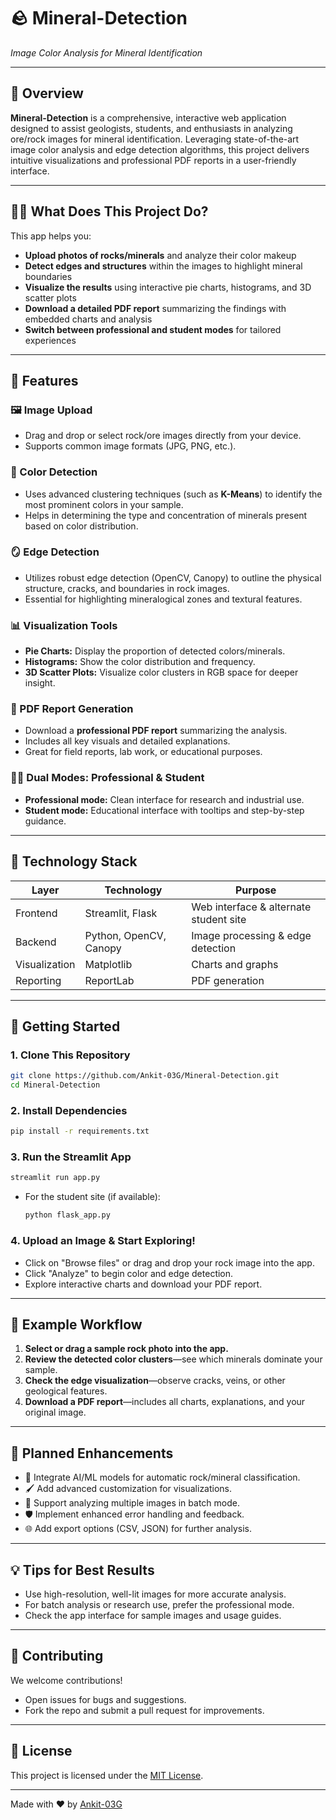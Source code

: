 # 🪨 Mineral-Detection

_Image Color Analysis for Mineral Identification_

---

## 🌟 Overview

**Mineral-Detection** is a comprehensive, interactive web application designed to assist geologists, students, and enthusiasts in analyzing ore/rock images for mineral identification. Leveraging state-of-the-art image color analysis and edge detection algorithms, this project delivers intuitive visualizations and professional PDF reports in a user-friendly interface.

---

## 🧑‍🔬 What Does This Project Do?

This app helps you:
- **Upload photos of rocks/minerals** and analyze their color makeup
- **Detect edges and structures** within the images to highlight mineral boundaries
- **Visualize the results** using interactive pie charts, histograms, and 3D scatter plots
- **Download a detailed PDF report** summarizing the findings with embedded charts and analysis
- **Switch between professional and student modes** for tailored experiences

---

## 🚀 Features

### 🖼️ Image Upload
- Drag and drop or select rock/ore images directly from your device.
- Supports common image  formats (JPG, PNG, etc.).

### 🎨 Color Detection
- Uses advanced clustering techniques (such as **K-Means**) to identify the most prominent colors in your sample.
- Helps in determining the type and concentration of minerals present based on color distribution.

### 🪞 Edge Detection
- Utilizes robust edge detection (OpenCV, Canopy) to outline the physical structure, cracks, and boundaries in rock images.
- Essential for highlighting mineralogical zones and textural features.

### 📊 Visualization Tools
- **Pie Charts:** Display the proportion of detected colors/minerals.
- **Histograms:** Show the color distribution and frequency.
- **3D Scatter Plots:** Visualize color clusters in RGB space for deeper insight.

### 📄 PDF Report Generation
- Download a **professional PDF report** summarizing the analysis.
- Includes all key visuals and detailed explanations.
- Great for field reports, lab work, or educational purposes.

### 🧑‍🏫 Dual Modes: Professional & Student
- **Professional mode:** Clean interface for research and industrial use.
- **Student mode:** Educational interface with tooltips and step-by-step guidance.

---

## 🧰 Technology Stack

| Layer        | Technology                     | Purpose                                 |
|--------------|-------------------------------|-----------------------------------------|
| Frontend     | Streamlit, Flask              | Web interface & alternate student site  |
| Backend      | Python, OpenCV, Canopy        | Image processing & edge detection       |
| Visualization| Matplotlib                    | Charts and graphs                       |
| Reporting    | ReportLab                     | PDF generation                          |

---

## 🏁 Getting Started

### 1. Clone This Repository
```bash
git clone https://github.com/Ankit-03G/Mineral-Detection.git
cd Mineral-Detection
```

### 2. Install Dependencies
```bash
pip install -r requirements.txt
```

### 3. Run the Streamlit App
```bash
streamlit run app.py
```
- For the student site (if available):  
  ```bash
  python flask_app.py
  ```

### 4. Upload an Image & Start Exploring!
- Click on "Browse files" or drag and drop your rock image into the app.
- Click "Analyze" to begin color and edge detection.
- Explore interactive charts and download your PDF report.

---

## 🧭 Example Workflow

1. **Select or drag a sample rock photo into the app.**
2. **Review the detected color clusters**—see which minerals dominate your sample.
3. **Check the edge visualization**—observe cracks, veins, or other geological features.
4. **Download a PDF  report**—includes all charts, explanations, and your original image.

---

## 🌱 Planned Enhancements

- 🤖 Integrate AI/ML models for automatic rock/mineral classification.
- 🖌️ Add advanced customization for visualizations.
- 📁 Support analyzing multiple images in batch mode.
- 🛡️ Implement enhanced error handling and feedback.
- 🌐 Add export options (CSV, JSON) for further analysis.

---

## 💡 Tips for Best Results

- Use high-resolution, well-lit images for more accurate analysis.
- For batch analysis or research use, prefer the professional mode.
- Check the app interface for sample images and usage guides.

---

## 🤝 Contributing

We welcome contributions!  
- Open issues for bugs and suggestions.
- Fork the repo and submit a pull request for improvements.

---

## 📄 License

This project is licensed under the [MIT License](LICENSE).

---

Made with ❤️ by [Ankit-03G](https://github.com/Ankit-03G)
